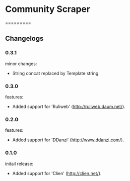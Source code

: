 # Community Scraper
=========

## Changelogs

### 0.3.1
minor changes:
 * String concat replaced by Template string.

### 0.3.0
features:
 * Added support for 'Ruliweb' (http://ruliweb.daum.net/).

### 0.2.0
features:
 * Added support for 'DDanzi' (http://www.ddanzi.com/).

### 0.1.0
initail release:
 * Added support for 'Clien' (http://clien.net/).